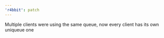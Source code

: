 ```yaml
---
'r4bbit': patch
---
```


Multiple clients were using the same queue, now every client has its own uniqueue one

